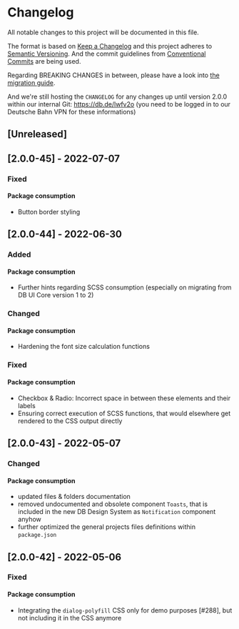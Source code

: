 <!-- markdownlint-configure-file { "MD024": false, "MD013": false } -->

# Changelog

All notable changes to this project will be documented in this file.

The format is based on [Keep a Changelog](https://keepachangelog.com/en/1.0.0/)
and this project adheres to [Semantic Versioning](https://semver.org/spec/v2.0.0.html).
And the commit guidelines from [Conventional Commits](https://conventionalcommits.org) are being used.

Regarding BREAKING CHANGES in between, please have a look into [the migration guide](docs/migrationGuide.adoc).

And we're still hosting the `CHANGELOG` for any changes up until version 2.0.0 within our internal Git: <https://db.de/lwfv2o> (you need to be logged in to our Deutsche Bahn VPN for these informations)

<!-- ## [2.0.0] - 2022-XX-XX

This part includes all of the changes from `@db-ui/db-ui-core@1.x` to `@db-ui/core@2.0.0` – this summarizes the changes out of the previous prereleases, and is especially only including the relevant aspects for consumers of our package (so we've left out the DB UI Core contributors relevant aspects).

All of the breaking changes and relevant changes are listed in [the migration guide](docs/migrationGuide.adoc).

### Added

- Checkbox: `indeterminate` state
- Select: Variants, adapted from the new input variants
- Tables: Possibility to define `densities`, the header to stay "sticky", borders around the cells, the content alignment within the cells, and control the font-size with a CSS variable (`--table---fontSize`).
- DB Screen Head webfont
- Cards: Added first variant type `banner`
- Possibility to differentiate on which fonts to reference locally
- Enabled full width display of content on load within the pattern lab UI
- Enabled all patterns to build as CSS partials via `sass`
- SCSS mixin wrappers for the SCSS placeholders `%a11y-visually-hidden` and `%clearfix`, mainly for being able to both provide CSS partials as well as the concenated files
- Possibility to provide an icons path as a CSS variable for selected SVG references
- Textarea and input: variants (`semitransparent`, `white`, `solid` and `outline`)
- Tags: Added the possibility to set `size` and `variant` via `data-`attributes

### Changed

In general we've introduced the possibility to control variants and configurations on elements and components with HTML `data`-attributes, that we're previously only available via SCSS `mixins` or `@extends`.

- **BREAKING CHANGE:** All remaining brand colors have been removed from DB UI Core and will be used from the consumed [DB UI Base product](https://github.com/db-ui/base). This mainly means a breaking change to you if you've imported the colors `SCSS` files directly in your codebase.
- **BREAKING CHANGE:** Removed the two older colors SCSS variables `$red-500` and `$DBred`
- **BREAKING CHANGE**: Removed odd / "in-between" colors, as those have been removed from the guidelines (and that for from DB UI Base as well)
  - `$color-secondary-red-380`
  - `$color-secondary-cool-gray-133`
  - `$color-secondary-cool-gray-166`
  - `$color-secondary-cool-gray-250`
  - `$color-secondary-cool-gray-350`
  - `$color-secondary-cool-gray-450`
  - `$color-secondary-cool-gray-550`
- **BREAKING CHANGE:** `to-rem` and `to-em` helper SCSS functions parameter expect values by type number
- **BREAKING CHANGE:** Some sizes and variants of the button element have changed or been removed
- **BREAKING CHANGE:** The two alternative colors of the radio element have been removed
- **BREAKING CHANGE:** The seven alternative colors of the checkbox element have been removed
- **BREAKING CHANGE:** The two alternative colors of the toggle element have been removed
- **BREAKING CHANGE:** The thiner height of the progress element has been removed this element has now two variants
- **BREAKING CHANGE:** Some variants values of the notification element have changed or been removed and changed from class to `data`-attributes
- **BREAKING CHANGE:** The two classes on button elements within the dialog component should be migrated to the new `data-variant` attribute for buttons
- **BREAKING CHANGE:** The cards components HTML code has changed
- **BREAKING CHANGE:** We've switched from the deprecated [`node-sass`](https://www.npmjs.com/package/node-sass) dependency to [`sass`](https://www.npmjs.com/package/sass), which is officially its successor. We suggest that if you're still using `node-sass` in your projects to even also do the move, which should be in general quite easy, compare to e.g. the instructions by the stackblitz team: <https://developer.stackblitz.com/docs/platform/turbo/#how-do-i-migrate-to-dart-sass>
  Please keep in mind, that you would need to provide your `node_modules` folder as a load path or include path (e.g. ` --load-path=node_modules` on the `sass` CLI usage), see [the migration guide](docs/migrationGuide.adoc)
  Your builds should most likely still work with `node-sass` (at least if you're resolving the load path of `node_modules` by yourself, e.g. with `--include-path=node_modules` when using the CLI), but the support might break the sooner the later.
- **BREAKING CHANGE:** The colors CSS variables will get provided by [`DB UI Base`](https://github.com/db-ui/base) directly, so there's nothing we could deliver by our product for this. If you were referencing those files previously, please consume them from `DB UI Base` from now on.
- **BREAKING CHANGE:** Removed the already deprecated enterprise specific as well as the seperate transporation icon set. These have been integrated into the general DBUX iconset.
- **BREAKING CHANGE**: All Design Tokens are now being rendered with a `db-` prefix. (see [the migration guide](docs/migrationGuide.adoc))
- **BREAKING CHANGE**: All `primary`, `secondary`, `feedback`, `poi` and `transportation` colors got this category (`primary`, `secondary` and `transportation`) removed from their name, so e.g. `$color-secondary-red-500` became `$db-color-red-500`. (see [the migration guide](docs/migrationGuide.adoc))
- **BREAKING CHANGE** (Fonts): `--font-family-sans-serif` CSS variable has been moved to DB UI Base and is now called `--db-font-family-base`
- **BREAKING CHANGE** (Icons, see [the migration guide](docs/migrationGuide.adoc)):
  - Moved all icon assets from `dist/images/icons` to `dist/icons` and even a better subfolder structure in there, and as well retrieving those by [DB UI Base](https://db-ui.github.io/base/?p=viewall-icons-all) package, path `node_modules/@db-ui/base/build/assets/icons/`.
  - And in case you're referencing those directly as SVG files, you need to change the select from the icon specific name to the id `#icon`.
  - As well as change the CSS variable names to control the line and pulse color within the icons from `--iconColor` to `--db-icon-color` and from `--iconPulseColor` to `--db-icon-pulse-color`.
- **BREAKING CHANGE:** `source/_patterns/01-elements/link/link.scss` has been renamed to `source/_patterns/01-elements/link/_links.scss` - you most likely haven't included this file directly, but the file within the `enterprise` subdirectory, so this shouldn't be relevant for most of you
- **BREAKING CHANGE:** The stateful `tag` types (`a.elm-tag` and `input.elm-tag`) have been moved to a new pattern, as defined within the DB Design System UX Guides + Standards specification: `chips` (see [the migration guide](docs/migrationGuide.adoc))
- Introduced SCSS variable `$icons-path` in addition to `$images-path` and `$fonts-path`, as we might need to differentiate here
- `DB UI Base` to be an optional config, as it wouldn't get installed and people might want to use the SASS source files for compilation
- A lot of elements and components got their new styling: buttons, checkbox, headlines, input, links, progress, radio, select, textarea, toggle switch, breadcrumb, cards, dialog, dropdown, links, notification, overflow menu, pagination, table
- **BREAKING CHANGE** Expander: This component got renamed to "Accordion" and could include one or more content elements
- **BREAKING CHANGE** / Polyfills: As both [`details`/`summary`](https://caniuse.com/details) and [`dialog`](https://caniuse.com/dialog) elements reached great support in modern browsers these days, we're only including those for demo purposes from now on, but not as regular `dependencies` any more.
- The DB Webfonts files have been updated
- refactor: removing last `bulma` remains. While this is still a great framework, our codebase is now mature enough to even also work without it. [!350]
- The DB Webfonts files have been updated -->

## [Unreleased]
## [2.0.0-45] - 2022-07-07

### Fixed

#### Package consumption

-   Button border styling

## [2.0.0-44] - 2022-06-30

### Added

#### Package consumption

-   Further hints regarding SCSS consumption (especially on migrating from DB UI Core version 1 to 2)

### Changed

#### Package consumption

-   Hardening the font size calculation functions

### Fixed

#### Package consumption

-   Checkbox & Radio: Incorrect space in between these elements and their labels
-   Ensuring correct execution of SCSS functions, that would elsewhere get rendered to the CSS output directly

## [2.0.0-43] - 2022-05-07

### Changed

#### Package consumption

-   updated files & folders documentation
-   removed undocumented and obsolete component `Toasts`, that is included in the new DB Design System as `Notification` component anyhow
-   further optimized the general projects files definitions within `package.json`

## [2.0.0-42] - 2022-05-06

### Fixed

#### Package consumption

-   Integrating the `dialog-polyfill` CSS only for demo purposes [#288], but not including it in the CSS anymore
